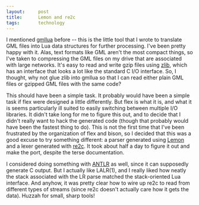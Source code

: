 ```yaml
---
layout:     post
title:      Lemon and re2c
tags:       technology
---
```


I mentioned [gmllua](http://www.bitbucket.org/dbindel/gmllua) before --
this is the little tool that I wrote to translate GML files into
Lua data structures for further processing.  I've been pretty happy with it.
Alas, text formats like GML aren't the most compact things, so I've taken
to compressing the GML files on my drive that are associated with large
networks.  It's easy to read and write gzip files using 
[zlib](http;//www.zlib.net/), which has an interface that looks a lot like the
standard C I/O interface.  So, I thought, why not glue zlib into gmllua
so that I can read either plain GML files or gzipped GML files with the same
code?

This should have been a simple task.  It probably would have been a simple task
if flex were designed a little differently.  But flex is what it is, and what
it is seems particularly ill suited to easily switching between multiple I/O
libraries.  It didn't take long for me to figure this out, and to decide that
I didn't really want to hack the generated code (though that probably would
have been the fastest thing to do).  This is not the first time that I've been
frustrated by the organization of flex and bison, so I decided that this was
a good excuse to try something different: a parser generated using
[Lemon](http://www.hwaci.com/sw/lemon/)
and a lexer generated with
[re2c](http://re2c.org/).  It took about half a day to figure it out and make
the port, despite the terse documentation.

I considered doing something with 
[ANTLR](http://www.antlr.org/) as well, since it can supposedly 
generate C output.  But I actually like LALR(1), and I really liked how
neatly the stack associated with the LR parse matched the stack-oriented
Lua interface.  And anyhow, it was pretty clear how to wire up re2c to
read from different types of streams (since re2c doesn't actually care
how it gets the data).  Huzzah for small, sharp tools!

